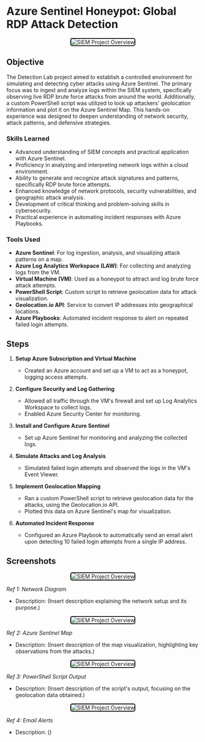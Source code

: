 # Azure Sentinel Honeypot: Global RDP Attack Detection

<div style="text-align: center;">
  <img src="https://github.com/user-attachments/assets/a2d9748f-6833-400d-90b0-d9742f71c30d" alt="SIEM Project Overview" style="border: 2px solid #000; border-radius: 5px;">
</div>


## Objective

The Detection Lab project aimed to establish a controlled environment for simulating and detecting cyber attacks using Azure Sentinel. The primary focus was to ingest and analyze logs within the SIEM system, specifically observing live RDP brute force attacks from around the world. Additionally, a custom PowerShell script was utilized to look up attackers' geolocation information and plot it on the Azure Sentinel Map. This hands-on experience was designed to deepen understanding of network security, attack patterns, and defensive strategies.

### Skills Learned

- Advanced understanding of SIEM concepts and practical application with Azure Sentinel.
- Proficiency in analyzing and interpreting network logs within a cloud environment.
- Ability to generate and recognize attack signatures and patterns, specifically RDP brute force attempts.
- Enhanced knowledge of network protocols, security vulnerabilities, and geographic attack analysis.
- Development of critical thinking and problem-solving skills in cybersecurity.
- Practical experience in automating incident responses with Azure Playbooks.

### Tools Used

- **Azure Sentinel**: For log ingestion, analysis, and visualizing attack patterns on a map.
- **Azure Log Analytics Workspace (LAW)**: For collecting and analyzing logs from the VM.
- **Virtual Machine (VM)**: Used as a honeypot to attract and log brute force attack attempts.
- **PowerShell Script**: Custom script to retrieve geolocation data for attack visualization.
- **Geolocation.io API**: Service to convert IP addresses into geographical locations.
- **Azure Playbooks**: Automated incident response to alert on repeated failed login attempts.


## Steps

1. **Setup Azure Subscription and Virtual Machine**
    - Created an Azure account and set up a VM to act as a honeypot, logging access attempts.
  
2. **Configure Security and Log Gathering**
    - Allowed all traffic through the VM's firewall and set up Log Analytics Workspace to collect logs.
    - Enabled Azure Security Center for monitoring.

3. **Install and Configure Azure Sentinel**
    - Set up Azure Sentinel for monitoring and analyzing the collected logs.
  
4. **Simulate Attacks and Log Analysis**
    - Simulated failed login attempts and observed the logs in the VM's Event Viewer.
  
5. **Implement Geolocation Mapping**
    - Ran a custom PowerShell script to retrieve geolocation data for the attacks, using the Geolocation.io API.
    - Plotted this data on Azure Sentinel's map for visualization.

6. **Automated Incident Response**
    - Configured an Azure Playbook to automatically send an email alert upon detecting 10 failed login attempts from a single IP address.

## Screenshots

<div style="text-align: center;">
  <img src="https://github.com/user-attachments/assets/a2d9748f-6833-400d-90b0-d9742f71c30d" alt="SIEM Project Overview" style="border: 2px solid #000; border-radius: 5px;">
</div>

*Ref 1: Network Diagram*
- Description: (Insert description explaining the network setup and its purpose.)

<div style="text-align: center;">
  <img src="https://github.com/user-attachments/assets/9f1c1dcc-aea3-49e7-aec3-9cc894548b4e" alt="SIEM Project Overview" style="border: 2px solid #000; border-radius: 5px;">
</div>

*Ref 2: Azure Sentinel Map*
- Description: (Insert description of the map visualization, highlighting key observations from the attacks.)

<div style="text-align: center;">
  <img src="https://github.com/user-attachments/assets/7aae2869-2547-40a9-8a85-002297160f8c" alt="SIEM Project Overview" style="border: 2px solid #000; border-radius: 5px;">
</div>

*Ref 3: PowerShell Script Output*
- Description: (Insert description of the script's output, focusing on the geolocation data obtained.)


<div style="text-align: center;">
  <img src="https://github.com/user-attachments/assets/1a831ef8-b00b-4ecf-b706-aaab3beb307e" alt="SIEM Project Overview" style="border: 2px solid #000; border-radius: 5px;">
</div> 

*Ref 4: Email Alerts*
- Description: (}

